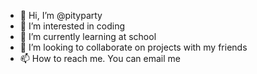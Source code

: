 - 👋 Hi, I’m @pityparty
- 👀 I’m interested in coding
- 🌱 I’m currently learning at school 
- 💞️ I’m looking to collaborate on projects with my friends
- 📫 How to reach me. You can email me

<!---
pityparty/pityparty is a ✨ special ✨ repository because its `README.md` (this file) appears on your GitHub profile.
You can click the Preview link to take a look at your changes.
--->
